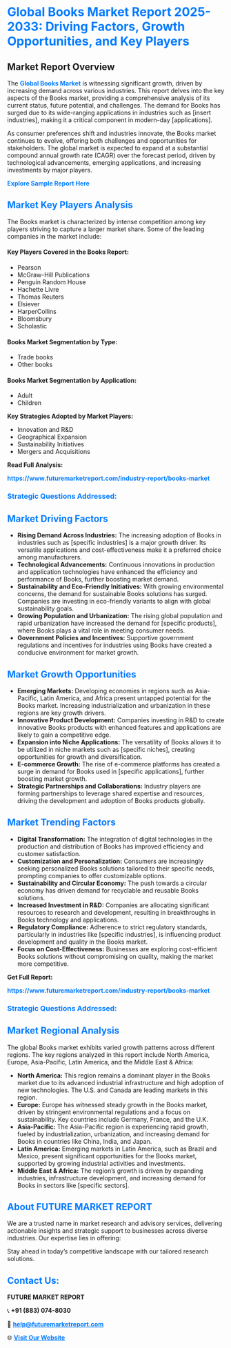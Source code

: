 <h1 style="color: #007BFF;">Global Books Market Report 2025-2033: Driving Factors, Growth Opportunities, and Key Players</h1>

<section id="overview">
<h2>Market Report Overview</h2>
<p>The <a href="https://www.futuremarketreport.com/industry-report/books-market" style="color: #007BFF; text-decoration: none;"><strong>Global Books Market</strong></a> is witnessing significant growth, driven by increasing demand across various industries. This report delves into the key aspects of the Books market, providing a comprehensive analysis of its current status, future potential, and challenges. The demand for Books has surged due to its wide-ranging applications in industries such as [insert industries], making it a critical component in modern-day [applications].</p>
<p>As consumer preferences shift and industries innovate, the Books market continues to evolve, offering both challenges and opportunities for stakeholders. The global market is expected to expand at a substantial compound annual growth rate (CAGR) over the forecast period, driven by technological advancements, emerging applications, and increasing investments by major players.</p>
</section>

<section id="overview">
<p><a href="https://www.futuremarketreport.com/request-sample/reportId=45714" style="color: #007BFF; text-decoration: none;"><strong>Explore Sample Report Here</strong></a></p>
</section>

<section id="key-players">
<h2 style="color: #007BFF;">Market Key Players Analysis</h2>
<p>The Books market is characterized by intense competition among key players striving to capture a larger market share. Some of the leading companies in the market include:</p>
<h4>Key Players Covered in the Books Report:</h4>
<ul><li>Pearson</li><li>McGraw-Hill Publications</li><li>Penguin Random House</li><li>Hachette Livre</li><li>Thomas Reuters</li><li>Elsiever</li><li>HarperCollins</li><li>Bloomsbury</li><li>Scholastic</li></ul>
<h4>Books Market Segmentation by Type:</h4>
<ul><li>Trade books</li><li>Other books</li></ul>

<h4>Books Market Segmentation by Application:</h4>
<ul><li>Adult</li><li>Children</li></ul>
<p><strong>Key Strategies Adopted by Market Players:</strong></p>
<ul>
<li>Innovation and R&D</li>
<li>Geographical Expansion</li>
<li>Sustainability Initiatives</li>
<li>Mergers and Acquisitions</li>
</ul>
</section>

<section>
<p><strong>Read Full Analysis: </strong></p><a href="https://www.futuremarketreport.com/industry-report/books-market" style="color: #007BFF; text-decoration: none;"><strong>https://www.futuremarketreport.com/industry-report/books-market</strong></a>
<h3 style="color: #007BFF;">Strategic Questions Addressed:</h3>
</section>

<section id="driving-factors">
<h2 style="color: #007BFF;">Market Driving Factors</h2>
<ul>
<li><strong>Rising Demand Across Industries:</strong> The increasing adoption of Books in industries such as [specific industries] is a major growth driver. Its versatile applications and cost-effectiveness make it a preferred choice among manufacturers.</li>
<li><strong>Technological Advancements:</strong> Continuous innovations in production and application technologies have enhanced the efficiency and performance of Books, further boosting market demand.</li>
<li><strong>Sustainability and Eco-Friendly Initiatives:</strong> With growing environmental concerns, the demand for sustainable Books solutions has surged. Companies are investing in eco-friendly variants to align with global sustainability goals.</li>
<li><strong>Growing Population and Urbanization:</strong> The rising global population and rapid urbanization have increased the demand for [specific products], where Books plays a vital role in meeting consumer needs.</li>
<li><strong>Government Policies and Incentives:</strong> Supportive government regulations and incentives for industries using Books have created a conducive environment for market growth.</li>
</ul>
</section>

<section id="growth-opportunities">
<h2 style="color: #007BFF;">Market Growth Opportunities</h2>
<ul>
<li><strong>Emerging Markets:</strong> Developing economies in regions such as Asia-Pacific, Latin America, and Africa present untapped potential for the Books market. Increasing industrialization and urbanization in these regions are key growth drivers.</li>
<li><strong>Innovative Product Development:</strong> Companies investing in R&D to create innovative Books products with enhanced features and applications are likely to gain a competitive edge.</li>
<li><strong>Expansion into Niche Applications:</strong> The versatility of Books allows it to be utilized in niche markets such as [specific niches], creating opportunities for growth and diversification.</li>
<li><strong>E-commerce Growth:</strong> The rise of e-commerce platforms has created a surge in demand for Books used in [specific applications], further boosting market growth.</li>
<li><strong>Strategic Partnerships and Collaborations:</strong> Industry players are forming partnerships to leverage shared expertise and resources, driving the development and adoption of Books products globally.</li>
</ul>
</section>

<section id="trending-factors">
<h2 style="color: #007BFF;">Market Trending Factors</h2>
<ul>
<li><strong>Digital Transformation:</strong> The integration of digital technologies in the production and distribution of Books has improved efficiency and customer satisfaction.</li>
<li><strong>Customization and Personalization:</strong> Consumers are increasingly seeking personalized Books solutions tailored to their specific needs, prompting companies to offer customizable options.</li>
<li><strong>Sustainability and Circular Economy:</strong> The push towards a circular economy has driven demand for recyclable and reusable Books solutions.</li>
<li><strong>Increased Investment in R&D:</strong> Companies are allocating significant resources to research and development, resulting in breakthroughs in Books technology and applications.</li>
<li><strong>Regulatory Compliance:</strong> Adherence to strict regulatory standards, particularly in industries like [specific industries], is influencing product development and quality in the Books market.</li>
<li><strong>Focus on Cost-Effectiveness:</strong> Businesses are exploring cost-efficient Books solutions without compromising on quality, making the market more competitive.</li>
</ul>
</section>

<section>
<p><strong>Get Full Report: </strong></p><a href="https://www.futuremarketreport.com/industry-report/books-market" style="color: #007BFF; text-decoration: none;"><strong>https://www.futuremarketreport.com/industry-report/books-market</strong></a>
<h3 style="color: #007BFF;">Strategic Questions Addressed:</h3>
</section>


<section id="regional-analysis">
<h2 style="color: #007BFF;">Market Regional Analysis</h2>
<p>The global Books market exhibits varied growth patterns across different regions. The key regions analyzed in this report include North America, Europe, Asia-Pacific, Latin America, and the Middle East & Africa:</p>
<ul>
<li><strong>North America:</strong> This region remains a dominant player in the Books market due to its advanced industrial infrastructure and high adoption of new technologies. The U.S. and Canada are leading markets in this region.</li>
<li><strong>Europe:</strong> Europe has witnessed steady growth in the Books market, driven by stringent environmental regulations and a focus on sustainability. Key countries include Germany, France, and the U.K.</li>
<li><strong>Asia-Pacific:</strong> The Asia-Pacific region is experiencing rapid growth, fueled by industrialization, urbanization, and increasing demand for Books in countries like China, India, and Japan.</li>
<li><strong>Latin America:</strong> Emerging markets in Latin America, such as Brazil and Mexico, present significant opportunities for the Books market, supported by growing industrial activities and investments.</li>
<li><strong>Middle East & Africa:</strong> The region’s growth is driven by expanding industries, infrastructure development, and increasing demand for Books in sectors like [specific sectors].</li>
</ul>
</section>

<footer>
<h2 style="color: #007BFF;">About FUTURE MARKET REPORT</h2>
<p>We are a trusted name in market research and advisory services, delivering actionable insights and strategic support to businesses across diverse industries. Our expertise lies in offering:</p>

<p>Stay ahead in today’s competitive landscape with our tailored research solutions.</p>

<h2 style="color: #007BFF;">Contact Us:</h2>
<p><strong>FUTURE MARKET REPORT</strong></p>
<p>📞 <strong>+91 (883) 074-8030</strong></p>
<p>📧 <strong><a href="mailto:help@futuremarketreport.com" style="color: #007BFF;">help@futuremarketreport.com</a></strong></p>
<p>🌐 <strong><a href="https://www.futuremarketreport.com/" style="color: #007BFF;">Visit Our Website</a></strong></p>
</footer>